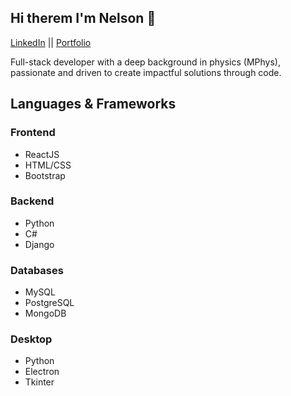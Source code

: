 ## Hi therem I'm Nelson 👋

[LinkedIn]() || [Portfolio]() 

Full-stack developer with a deep background in physics (MPhys), passionate and driven to create impactful solutions through code.

## Languages & Frameworks

### Frontend
- ReactJS
- HTML/CSS
- Bootstrap

### Backend
- Python
- C#
- Django

### Databases
- MySQL
- PostgreSQL
- MongoDB

### Desktop
- Python
- Electron
- Tkinter
 
    
<!--
**Nylsonnn/Nylsonnn** is a ✨ _special_ ✨ repository because its `README.md` (this file) appears on your GitHub profile.

Here are some ideas to get you started:

- 🔭 I’m currently working on ...
- 🌱 I’m currently learning ...
- 👯 I’m looking to collaborate on ...
- 🤔 I’m looking for help with ...
- 💬 Ask me about ...
- 📫 How to reach me: ...
- 😄 Pronouns: ...
- ⚡ Fun fact: ...
-->
